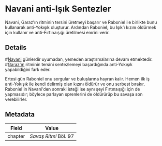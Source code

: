 # Navani anti-Işık Sentezler
Navani, Garaz'ın ritminin tersini üretmeyi başarır ve Raboniel ile birlikte bunu kullanarak anti-Yokışık oluşturur. Ardından Raboniel, bu Işık’ı kızını öldürmek için kullanır ve anti-Fırtınaışığı üretilmesi emrini verir.

## Details
#[Navani](characters/navani) günlerdir uyumadan, yemeden araştırmalarına devam etmektedir. #[Garaz'ın](characters/odium) ritminin tersini sentezlemeyi başardığında anti-Yokışık yapabildiğini fark eder.

Ertesi gün Raboniel onu sorgular ve buluşlarına hayran kalır. Hemen ilk iş anti-Yokışık ile kendi delirmiş olan kızını öldürür ve onu serbest bırakır. Raboniel'in Navani'den sonraki isteği ise aynı şeyi Fırtınaışığı için de yapmasıdır; böylece parlayan sprenlerini de öldürürüp bu savaşa son verebilirler.

## Metadata
| Field | Value |
| ----- | ----- |
| chapter | *Savaş Ritmi* Böl. 97 |
